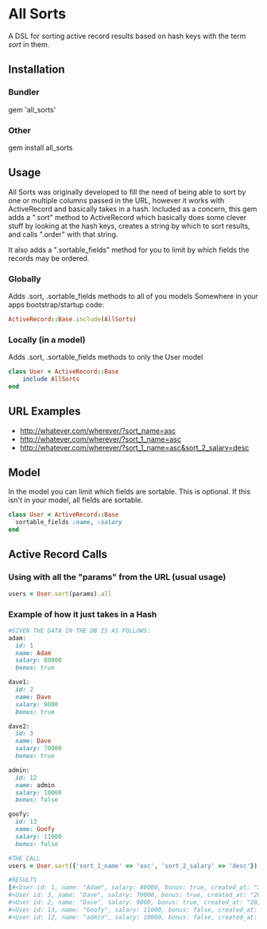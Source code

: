 # All Sorts

A DSL for sorting active record results based on hash keys with the term _sort_ in them.

## Installation

### Bundler
gem 'all_sorts'

### Other
gem install all_sorts

## Usage
All Sorts was originally developed to fill the need of being able to
sort by one or multiple columns passed in the URL, however it works with
ActiveRecord and basically takes in a hash.  Included as a concern, this gem adds a ".sort" method
to ActiveRecord which basically does some clever stuff by looking at the
hash keys, creates a string by which to sort results, and calls ".order"
with that string.

It also adds a ".sortable_fields" method for you to limit by which fields
the records may be ordered.

### Globally
Adds .sort, .sortable_fields methods to all of you models
Somewhere in your apps bootstrap/startup code:

``` ruby
ActiveRecord::Base.include(AllSorts)
```

### Locally (in a model)
Adds .sort, .sortable_fields methods to only the User model

``` ruby
class User < ActiveRecord::Base
	include AllSorts
end
```

## URL Examples
* http://whatever.com/wherever/?sort_name=asc
* http://whatever.com/wherever/?sort_1_name=asc
* http://whatever.com/wherever/?sort_1_name=asc&sort_2_salary=desc

## Model
In the model you can limit which fields are sortable. This is optional. If this isn't in your model, all fields are sortable.
``` ruby
class User < ActiveRecord::Base
  sortable_fields :name, :salary
end
```

## Active Record Calls
### Using with all the "params" from the URL (usual usage)
``` ruby
users = User.sort(params).all
```
    
### Example of how it just takes in a Hash
```ruby
#GIVEN THE DATA IN THE DB IS AS FOLLOWS:
adam:
  id: 1
  name: Adam
  salary: 80000
  bonus: true

dave1:
  id: 2
  name: Dave
  salary: 9000
  bonus: true

dave2:
  id: 3
  name: Dave
  salary: 70000
  bonus: true

admin:
  id: 12
  name: admin
  salary: 10000
  bonus: false

goofy:
  id: 13
  name: Goofy
  salary: 11000
  bonus: false

#THE CALL
users = User.sort({'sort_1_name' => 'asc', 'sort_2_salary' => 'desc'}).all

#RESULTS
[#<User id: 1, name: "Adam", salary: 80000, bonus: true, created_at: "2011-06-08 15:30:06", updated_at: "2011-06-08 15:30:06">,
#<User id: 3, name: "Dave", salary: 70000, bonus: true, created_at: "2011-06-08 15:30:06", updated_at: "2011-06-08 15:30:06">,
#<User id: 2, name: "Dave", salary: 9000, bonus: true, created_at: "2011-06-08 15:30:06", updated_at: "2011-06-08 15:30:06">,
#<User id: 13, name: "Goofy", salary: 11000, bonus: false, created_at: "2011-06-08 15:30:06", updated_at: "2011-06-08 15:30:06">, 
#<User id: 12, name: "admin", salary: 10000, bonus: false, created_at: "2011-06-08 15:30:06", updated_at: "2011-06-08 15:30:06">]
```
    
